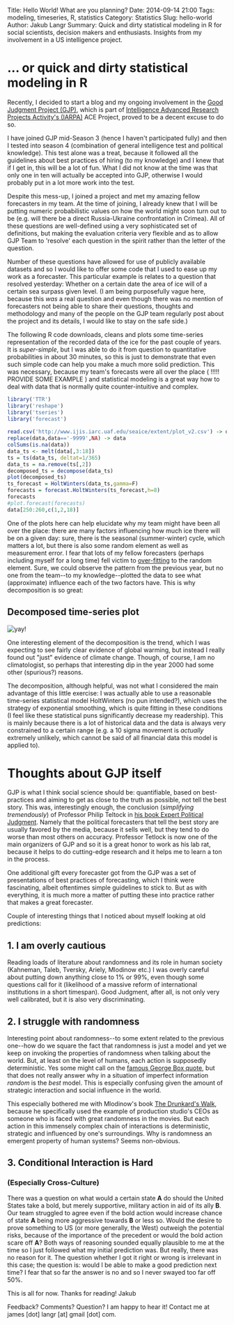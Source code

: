 Title: Hello World! What are you planning?
Date: 2014-09-14 21:00
Tags: modeling, timeseries, R, statistics
Category: Statistics
Slug: hello-world
Author: Jakub Langr
Summary: Quick and dirty statistical modeling in R for social scientists, decision makers and enthusiasts. Insights from my involvement in a US intelligence project.

# ... or quick and dirty statistical modeling in R

Recently, I decided to start a blog and my ongoing involvement in the [Good Judgment Project (GJP)](http://goodjudgmentproject.com/), which is part of [Intelligence Advanced Research Projects Activity's (IARPA)](http://www.iarpa.gov) ACE Project, proved to be a decent excuse to do so. 

I have joined GJP mid-Season 3 (hence I haven't participated fully) and then I tested into season 4 (combination of general intelligence test and political knowledge). This test alone was a treat, because it followed all the guidelines about best practices of hiring (to my knowledge) and I knew that if I get in, this will be a lot of fun. What I did not know at the time was that only one in ten will actually be accepted into GJP, otherwise I would probably put in a lot more work into the test.

Despite this mess-up, I joined a project and met my amazing fellow forecasters in my team. At the time of joining, I already knew that I will be putting numeric probabilistic values on how the world might soon turn out to be (e.g. will there be a direct Russia-Ukraine confrontation in Crimea). All of these questions are well-defined using a very sophisticated set of definitions, but making the evaluation criteria very flexible and as to allow GJP Team to 'resolve' each question in the spirit rather than the letter of the question.

Number of these questions have allowed for use of publicly available datasets and so I would like to offer some code that I used to ease up my work as a forecaster. This particular example is relates to a question that resolved yesterday: Whether on a certain date the area of ice will of a certain sea surpass given level. (I am being purposefully vague here, because this _was_ a real question and even though there was no mention of forecasters not being able to share their questions, thoughts and methodology and many of the people on the GJP team regularly post about the project and its details, I would like to stay on the safe side.) 

The following R code downloads, cleans and plots some time-series representation of the recorded data of the ice for the past couple of years. It is _super-simple_, but I was able to do it from question to quantitative probabilities in about 30 minutes, so this is just to demonstrate that even such simple code can help you make a much more solid prediction. This was necessary, because my team's forecasts were all over the place ( !!!!! PROVIDE SOME EXAMPLE ) and statistical modeling is a great way how to deal with data that is normally quite counter-intuitive and complex.

```R
library('TTR')
library('reshape')
library('tseries')
library('forecast')
  
read.csv('http://www.ijis.iarc.uaf.edu/seaice/extent/plot_v2.csv') -> data
replace(data,data=='-9999',NA) -> data
colSums(is.na(data))
data_ts <- melt(data[,3:18])
ts = ts(data_ts, deltat=1/365)
data_ts = na.remove(ts[,2])
decomposed_ts = decompose(data_ts)
plot(decomposed_ts)
ts_forecast = HoltWinters(data_ts,gamma=F)
forecasts = forecast.HoltWinters(ts_forecast,h=8)
forecasts
#plot.forecast(forecasts)
data[250:260,c(1,2,18)]
```

One of the plots here can help elucidate why my team might have been all over the place: there are many factors influencing how much ice there will be on a given day: sure, there is the seasonal (summer-winter) cycle, which matters a lot, but there is also some random element as well as measurement error. I fear that lots of my fellow forecasters (perhaps including myself for a long time) fell victim to [over-fitting](http://en.wikipedia.org/wiki/Overfitting) to the random element. Sure, we could observe the pattern from the previous year, but no one from the team--to my knowledge--plotted the data to see what (approximate) influence each of the two factors have. This is why decomposition is so great:

## Decomposed time-series plot

![yay!](http://upload.wikimedia.org/wikipedia/commons/b/b0/NewTux.svg 'Linux!')

One interesting element of the decomposition is the trend, which I was expecting to see fairly clear evidence of global warming, but instead I really found out "just" evidence of climate change. Though, of course, I am no climatologist, so perhaps that interesting dip in the year 2000 had some other (spurious?) reasons. 

The decomposition, although helpful, was not what I considered the main advantage of this little exercise: I was actually able to use a reasonable time-series statistical model HoltWinters (no pun intended?), which uses the strategy of exponential smoothing, which is quite fitting in these conditions (I feel like these statistical puns significantly decrease my readership). This is mainly because there is a lot of historical data and the data is always very constrained to a certain range (e.g. a 10 sigma movement is _actually_ extremely unlikely, which cannot be said of all financial data this model is applied to). 


# Thoughts about GJP itself

GJP is what I think social science should be: quantifiable, based on best-practices and aiming to get as close to the truth as possible, not tell the best story. This was, interestingly enough, the conclusion (_simplifying tremendously_) of Professor Philip Teltock in [his book Expert Political Judgment](http://www.amazon.com/Expert-Political-Judgment-Good-Know/dp/0691128715). Namely that the political forecasters that tell the best story are usually favored by the media, because it sells well, but they tend to do worse than most others on accuracy. Professor Tetlock is now one of the main organizers of GJP and so it is a great honor to work as his lab rat, because it helps to do cutting-edge research and it helps me to learn a ton in the process.

One additional gift every forecaster got from the GJP was a set of presentations of best practices of forecasting, which I think were fascinating, albeit oftentimes simple guidelines to stick to. But as with everything, it is much more a matter of putting these into practice rather that makes a great forecaster. 

Couple of interesting things that I noticed about myself looking at old predictions: 

## 1. I am overly cautious

Reading loads of literature about randomness and its role in human society (Kahneman, Taleb, Tversky, Ariely, Mlodinow etc.) I was overly careful about putting down anything close to 1% or 99%, even though some questions call for it (likelihood of a massive reform of international institutions in a short timespan). Good Judgment, after all, is not only very well calibrated, but it is also very discriminating. 

## 2. I struggle with randomness

Interesting point about randomness--to some extent related to the previous one--how do we square the fact that randomness is just a model and yet we keep on invoking the properties of randomness when talking about the world. But, at least on the level of humans, each action is supposedly deterministic. Yes some might call on the [famous George Box quote](http://www.quantumdiaries.org/2014/07/04/wrong/), but that does not really answer why in a situation of imperfect information _random_ is the _best_ model. This is especially confusing given the amount of strategic interaction and social influence in the world.

This especially bothered me with Mlodinow's book [The Drunkard's Walk](http://www.amazon.com/The-Drunkards-Walk-Randomness-Rules/dp/0307275175), because he specifically used the example of production studio's CEOs as someone who is faced with great randomness in the movies. But each action in this immensely complex chain of interactions is deterministic, strategic and influenced by one's surroundings. Why is randomness an emergent property of human systems? Seems non-obvious.

## 3. Conditional Interaction is Hard
### (Especially Cross-Culture)

There was a question on what would a certain state __A__ do should the United States take a bold, but merely supportive, military action in aid of its ally __B__. Our team struggled to agree even if the bold action would increase chance of state __A__ being more aggressive towards __B__ or less so. Would the desire to prove something to US (or more generally, the West) outweigh the potential risks, because of the importance of the precedent or would the bold action scare off __A__? Both ways of reasoning sounded equally plausible to me at the time so I just followed what my initial prediction was. But really, there was no reason for it. The question whether I got it right or wrong is irrelevant in this case; the question is: would I be able to make a good prediction next time? I fear that so far the answer is no and so I never swayed too far off 50%.

This is all for now. Thanks for reading! 
Jakub

Feedback? Comments? Question? I am happy to hear it! Contact me at james [dot] langr [at] gmail [dot] com.